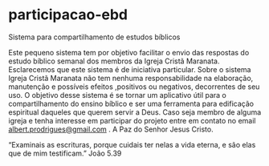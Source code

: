 # participacao-ebd
Sistema para compartilhamento de estudos bíblicos

Este pequeno sistema tem por objetivo facilitar o envio das respostas do estudo bíblico semanal dos membros da Igreja Cristã Maranata.
Esclarecemos que este sistema é de iniciativa particular. 
Sobre o sistema Igreja Cristã Maranata não tem nenhuma responsabilidade na elaboração, manutenção e possíveis efeitos ,positivos ou negativos,
decorrentes de seu uso.
O objetivo desse sistema é se tornar um aplicativo útil para o compartilhamento do ensino bíblico 
e ser uma ferramenta para edificação espiritual daqueles que querem servir a Deus.
Caso seja membro de alguma igreja e tenha interesse em participar do projeto entre em contato no email albert.prodrigues@gmail.com . 
A Paz do Senhor Jesus Cristo.

“Examinais as escrituras, porque cuidais ter nelas a vida eterna, e são elas que de mim testificam.” João 5.39
